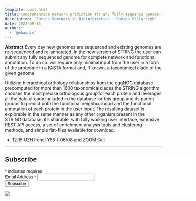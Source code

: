```yaml
---
template: post.html
title: Comprehensive network prediction for any fully sequence genome in STRING database
description: 'Zurich Seminars in Bioinformatics - Damian Szklarczyk'
date: 2022-09-15
authors:
  - '@mbaudis'
---
```


**Abstract** Every day new genomes are sequenced and existing genomes are re-sequenced and re-annotated. In the new version of STRING the user can submit any fully sequenced genome for complete network and functional annotation. To do so. will require only minimal input from the user in a form of the proteome in a FASTA format and, if known, a taxonomical clade of the given genome.<!--more--> 

Utilizing hierarchical orthology relationships from the eggNOG database precomputed for more than 1600 taxonomical clades the STRING algorithm chooses the most precise orthologous group for each protein and leverages all the data already included in the database for this group and its parent groups to predict both the functional neighbourhood and the functional annotation of each protein in the user input. The resulting dataset is explorable in the same manner as any other organism present in the STRING database: it’s sharable, with fully working user interface, extensive REST API access, a set of enrichment analysis tools and clustering methods, and simple flat-files available for download.  

* 12:15 UZH Irchel Y55-l-06/08 and ZOOM Call

---

<!-- Begin Mailchimp Signup Form -->
<link href="//cdn-images.mailchimp.com/embedcode/classic-071822.css" rel="stylesheet" type="text/css">
<style type="text/css">
  #mc_embed_signup{background:#fff; clear:left; font:14px Helvetica,Arial,sans-serif;  width:600px;}
  /* Add your own Mailchimp form style overrides in your site stylesheet or in this style block.
     We recommend moving this block and the preceding CSS link to the HEAD of your HTML file. */
</style>
<div id="mc_embed_signup">
    <form action="https://compbiozurich.us4.list-manage.com/subscribe/post?u=0141fde44f8e02ca53020666b&amp;id=3a49cab6bf&amp;f_id=003381e8f0" method="post" id="mc-embedded-subscribe-form" name="mc-embedded-subscribe-form" class="validate" target="_blank" novalidate>
        <div id="mc_embed_signup_scroll">
        <h2>Subscribe</h2>
        <div class="indicates-required"><span class="asterisk">*</span> indicates required</div>
<div class="mc-field-group">
  <label for="mce-EMAIL">Email Address  <span class="asterisk">*</span>
</label>
  <input type="email" value="" name="EMAIL" class="required email" id="mce-EMAIL" required>
  <span id="mce-EMAIL-HELPERTEXT" class="helper_text"></span>
</div>
  <div id="mce-responses" class="clear foot">
    <div class="response" id="mce-error-response" style="display:none"></div>
    <div class="response" id="mce-success-response" style="display:none"></div>
  </div>    <!-- real people should not fill this in and expect good things - do not remove this or risk form bot signups-->
    <div style="position: absolute; left: -5000px;" aria-hidden="true"><input type="text" name="b_0141fde44f8e02ca53020666b_3a49cab6bf" tabindex="-1" value=""></div>
        <div class="optionalParent">
            <div class="clear foot">
                <input type="submit" value="Subscribe" name="subscribe" id="mc-embedded-subscribe" class="button">
                <p class="brandingLogo"><a href="http://eepurl.com/h-TZ9D" title="Mailchimp - email marketing made easy and fun"><img src="https://eep.io/mc-cdn-images/template_images/branding_logo_text_dark_dtp.svg"></a></p>
            </div>
        </div>
    </div>
</form>
</div>
<script type='text/javascript' src='//s3.amazonaws.com/downloads.mailchimp.com/js/mc-validate.js'></script><script type='text/javascript'>(function($) {window.fnames = new Array(); window.ftypes = new Array();fnames[0]='EMAIL';ftypes[0]='email';fnames[1]='FNAME';ftypes[1]='text';fnames[2]='LNAME';ftypes[2]='text';fnames[3]='ADDRESS';ftypes[3]='address';fnames[4]='PHONE';ftypes[4]='phone';fnames[5]='BIRTHDAY';ftypes[5]='birthday';}(jQuery));var $mcj = jQuery.noConflict(true);</script>
<!--End mc_embed_signup-->